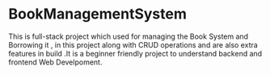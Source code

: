 # BookManagementSystem
This is full-stack project which used for managing the Book System and Borrowing it , in this project along with CRUD operations and are also extra features in build .It is a beginner friendly project to understand backend and frontend Web Develpoment.
